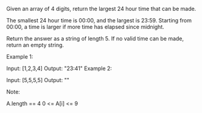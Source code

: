 Given an array of 4 digits, return the largest 24 hour time that can be made.

The smallest 24 hour time is 00:00, and the largest is 23:59.  Starting from 00:00, a time is larger if more time has elapsed since midnight.

Return the answer as a string of length 5.  If no valid time can be made, return an empty string.

 

Example 1:

Input: [1,2,3,4]
Output: "23:41"
Example 2:

Input: [5,5,5,5]
Output: ""
 

Note:

A.length == 4
0 <= A[i] <= 9